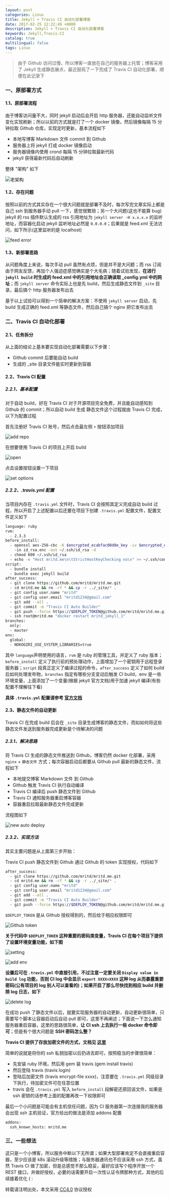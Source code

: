 ```yaml
---
layout: post
categories: Linux
title: Jekyll + Travis CI 自动化部署博客
date: 2017-02-25 12:22:49 +0800
description: Jekyll + Travis CI 自动化部署博客
keywords: Jekyll,Travis-CI
catalog: true
multilingual: false
tags: Linux
---
```


> 由于 Github 访问过慢，所以博客一直放在自己的服务器上托管；博客采用了 Jekyll 生成静态展点，最近鼓捣了一下完成了 Travis CI 自动化部署，顺便在此记录下

### 一、原部署方式

#### 1.1、原部署流程

由于博客访问量不大，同时 jekyll 启动后会开启 http 服务器，还能自动监听文件变化实现刷新；所以以前的方式就是打了一个 docker 镜像，然后镜像每隔 15 分钟拉取 Github 仓库，实现定时更新，基本流程如下

- 本地写博客 Markdown 文件 commit 到 Github
- 服务器上将 jekyll 打成 docker 镜像启动
- 服务器镜像内使用 crond 每隔 15 分钟拉取最新代码
- jekyll 获得最新代码后自动刷新

整体 "架构" 如下

![老架构](https://oss.link/markdown/44qmr.jpg)

#### 1.2、存在问题

按照以前的方式其实存在一个很大问题就是部署不及时，每次写完文章实际上都是自己 ssh 到服务器手动 pull 一下，感觉很繁琐；另一个大问题(这也不能算 bug) jekyll 的 rss 插件默认生成的 rss 引用地址为 `jekyll server -H x.x.x.x` 的监听地址，而容器化启动 jekyll 监听地址必然是 `0.0.0.0`；后果就是 feed.xml 无法访问，如下所示(这里监听的是 localhost)

![feed error](https://oss.link/markdown/fq9im.jpg)

#### 1.3、新部署思路

从问题角度上来说，每次手动 pull 虽然有点烦，但是并不是大问题；而 rss 订阅由于网友反馈，再加个人强迫症感觉确实是个大毛病；随着试验发现，**在进行 `jekyll build` 时生成的 feed.xml 中的引用地址会正确读取 _config.yml 中的网址**；而 `jekyll server` 命令实际上也是先 build，然后生成静态文件到 `_site` 目录，最后搞个 http 服务器发布出去

基于以上试验可以得到一个简单的解决方案：不使用 `jekyll server` 启动，先 build 生成正确的 feed.xml 等静态文件，然后自己搞个 nginx 把它发布出去

### 二、Travis CI 自动化部署

#### 2.1、任务拆分

从上面的结论上基本要实现自动化部署需要以下步骤：

- Github commit 后要能自动 build
- 生成的 _site 目录文件能实时更新到容器

#### 2.2、Travis CI 配置

##### 2.2.1、基本配置

对于自动 build，好在 Travis CI 对于开源项目完全免费，并且能自动感知到 Github 的 commit；所以自动 build 生成 静态文件这个过程就由 Travis CI 完成，以下为配置过程

首先注册好 Travis CI 账号，然后点击最左侧 `+` 按钮添加项目

![add repo](https://oss.link/markdown/7axvx.jpg)

在想要使用 Travis CI 的项目上开启 build

![open](https://oss.link/markdown/ouod9.jpg)

点击设置按钮设置一下项目

![set options](https://oss.link/markdown/p1cad.jpg)

##### 2.2.2、.travis.yml 配置

当项目内存在 `.travis.yml` 文件时，Travis CI 会按照其定义完成自动 build 过程，所以开启了上述配置以后还要在项目下创建 `.travis.yml` 配置文件，配置文件定义如下

``` sh
language: ruby
rvm:
  - 2.3.3
before_install:
  - openssl aes-256-cbc -K $encrypted_ecabfac08d8e_key -iv $encrypted_ecabfac08d8e_iv
    -in id_rsa.enc -out ~/.ssh/id_rsa -d
  - chmod 600 ~/.ssh/id_rsa
  - echo -e "Host mritd.me\n\tStrictHostKeyChecking no\n" >> ~/.ssh/config
script:
  - bundle install
  - bundle exec jekyll build
after_success:
  - git clone https://github.com/mritd/mritd.me.git
  - cd mritd.me && rm -rf * && cp -r ../_site/* .
  - git config user.name "mritd"
  - git config user.email "mritd1234@gmail.com"
  - git add --all .
  - git commit -m "Travis CI Auto Builder"
  - git push --force https://$DEPLOY_TOKEN@github.com/mritd/mritd.me.git master
  - ssh root@mritd.me "docker restart mritd_jekyll_1"
branches:
  only:
  - master
env:
  global:
  - NOKOGIRI_USE_SYSTEM_LIBRARIES=true
```

其中 `language`声明使用的语言，`rvm` 是 ruby 的管理工具，并定义了 ruby 版本；`before_install` 定义了执行前的预处理动作，上面增加了一个密钥用于远程登录服务器；`script` 段真正定义了编译过程的命令，`after_success` 定义了如何 build 后如何处理发布物，`branches` 指定有哪些分支变动后触发 CI build，env 是一些环境变量，上面添加了一个变量(根据 jekyll 官方文档)用于加速 jekyll 编译(有些配置不理解往下看)

**具体 `.travis.yml` 配置请参考 [官方文档](https://docs.travis-ci.com/)**

#### 2.3、静态文件的自动更新

Travis CI 在完成 build 后会在 `_site` 目录生成博客的静态文件，而如如何将这些静态文件发送到服务器完成更新是个待解决的问题

##### 2.3.1、解决思路

将 Travis CI 生成的静态文件推送到 Github，博客仍然 docker 化部署，采用 `nginx` + `静态文件` 方式；每次容器启动后都要从 Github pull 最新的静态文件，流程如下

- 本地提交博客 Markdown 文件 到 Github
- Github 触发 Travis CI 执行自动编译
- Travis CI 编译后 push 静态文件到 Github
- Travis CI 通知服务器重启博客容器
- 容器重启拉取最新静态文件完成更新

流程图如下

![new auto deploy](https://oss.link/markdown/8tro9.jpg)

##### 2.3.2、实现方法

其实主要问题是从上面第三步开始：

Travis CI push 静态文件到 Github 通过 Github 的 token 
实现授权，代码如下

``` sh
after_success:
  - git clone https://github.com/mritd/mritd.me.git
  - cd mritd.me && rm -rf * && cp -r ../_site/* .
  - git config user.name "mritd"
  - git config user.email "mritd1234@gmail.com"
  - git add --all .
  - git commit -m "Travis CI Auto Builder"
  - git push --force https://$DEPLOY_TOKEN@github.com/mritd/mritd.me.git master
```

`$DEPLOY_TOKEN` 是从 Github 授权得到的，然后给于相应权限即可

![Github token](https://oss.link/markdown/pco7k.jpg)

**关于代码中 `$DEPLOY_TOKEN` 这种重要的密码类变量，Travis CI 在每个项目下提供了设置环境变量功能，如下图**

![setting](https://oss.link/markdown/7zmj2.jpg)

![add env](https://oss.link/markdown/0b91x.jpg)

**设置后可在 `.travis.yml` 中直接引用，不过注意一定要关闭 `Display value in build log` 功能，否则 CI log 中会显示 `export XXXX=XXXX` 这种 log 从而暴露重要密码(公有项目的 log 别人可以查看的)；如果开启了那么尽快找到相应 build 并删除 log 日志，如下**

![delete log](https://oss.link/markdown/kal69.jpg)

在成功 push 了静态文件以后，就要实现服务器的自动更新，自动更新很简单，只需要写个脚本让容器启动后自动 pull 即可，这里不再阐述；下面说一下怎么通知服务器重启容器，这里的思路很简单，**让 CI ssh 上去执行一些 docker 命令即可**；但是有个很大问题是 **SSH 密码怎么整？**

**Travis CI 提供了存放加密文件的方式，文档见 [这里](https://docs.travis-ci.com/user/encrypting-files/)**

简单的说就是将你的 ssh 私钥加密以后扔进去即可，按照稳当的步骤很简单：

- 先安装 ruby 环境，然后用 gem 装 travis (gem install travis)
- 然后登陆 travis (travis login)
- 登陆后加密文件 (travis encrypt-file xxxx)，注意要在 `.travis.yml` 同级目录下执行，待加密文件可在任意位置
- travis 会在 `.travis.yml` 写入 `before_install` 段解密还原回该文件，如果是 ssh 密钥的话参考上面的配置再改一下权限即可

最后一个小问题是可能会有主机信任问题，因为 CI 服务器第一次连接我的服务器会出现 ssh 主机验证，官方给出的做法是添加 addons 配置

``` sh
addons:
  ssh_known_hosts: mritd.me
```

### 三、一些想法

这只是一个小博客，所以服务中断以下无所谓；如果大型部署肯定不会直接重启容器，至少应该是 k8s 滚动升级等措施；与服务器通讯也不应该采用 ssh 方式，虽然 Travis CI 做了加密，但是总感觉不那么稳妥，最好应该写个程序开放一个 REST 接口，并做好授权，必要的话需要开启一次性认证令牌那种方式，其他的后续接着优化 ( :

转载请注明出处，本文采用 [CC4.0](http://creativecommons.org/licenses/by-nc-nd/4.0/) 协议授权
